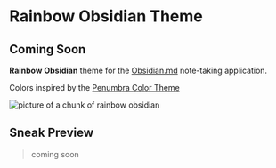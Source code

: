 # Rainbow Obsidian Theme

## Coming Soon

**Rainbow Obsidian** theme for the [Obsidian.md](https://Obsidian.md) note-taking application.

Colors inspired by the [Penumbra Color Theme](https://github.com/nealmckee/penumbra)

![picture of a chunk of rainbow obsidian](https://www.crystalviden.com/wp-content/uploads/2021/08/rainbow-obsidian.jpg)

## Sneak Preview

> coming soon

